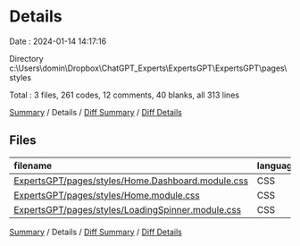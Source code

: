 # Details

Date : 2024-01-14 14:17:16

Directory c:\\Users\\domin\\Dropbox\\ChatGPT_Experts\\ExpertsGPT\\ExpertsGPT\\pages\\styles

Total : 3 files,  261 codes, 12 comments, 40 blanks, all 313 lines

[Summary](results.md) / Details / [Diff Summary](diff.md) / [Diff Details](diff-details.md)

## Files
| filename | language | code | comment | blank | total |
| :--- | :--- | ---: | ---: | ---: | ---: |
| [ExpertsGPT/pages/styles/Home.Dashboard.module.css](/ExpertsGPT/pages/styles/Home.Dashboard.module.css) | CSS | 50 | 1 | 17 | 68 |
| [ExpertsGPT/pages/styles/Home.module.css](/ExpertsGPT/pages/styles/Home.module.css) | CSS | 192 | 10 | 20 | 222 |
| [ExpertsGPT/pages/styles/LoadingSpinner.module.css](/ExpertsGPT/pages/styles/LoadingSpinner.module.css) | CSS | 19 | 1 | 3 | 23 |

[Summary](results.md) / Details / [Diff Summary](diff.md) / [Diff Details](diff-details.md)